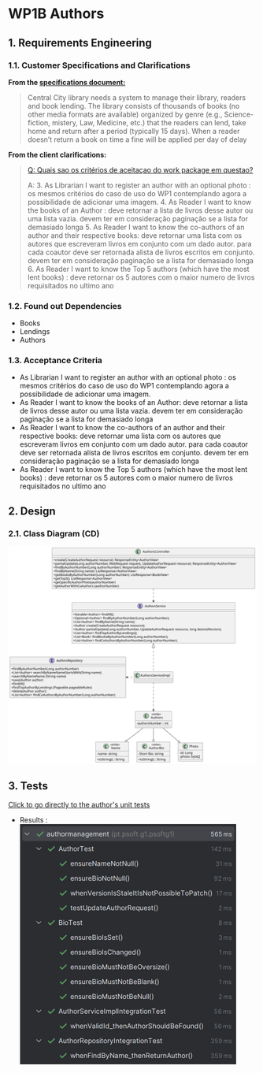 # WP1B Authors
## 1. Requirements Engineering
### 1.1. Customer Specifications and Clarifications

**From the [specifications document:](https://moodle.isep.ipp.pt/pluginfile.php/372607/mod_resource/content/0/PSOFT_LETI_assignment_2023-2024.pdf)**
>Central City library needs a system to manage their library, readers and book lending. The library consists
of thousands of books (no other media formats are available) organized by genre (e.g., Science-fiction,
mistery, Law, Medicine, etc.) that the readers can lend, take home and return after a period (typically 15
days). When a reader doesn’t return a book on time a fine will be applied per day of delay

**From the client clarifications:**

>[Q: Quais sao os critérios de aceitaçao do work package em questao?](https://moodle.isep.ipp.pt/mod/forum/discuss.php?d=29987)
>
>A: 
>3. As Librarian I want to register an author with an optional photo : os mesmos critérios do caso de uso do WP1 contemplando agora a possibilidade de adicionar uma imagem. 
>4. As Reader I want to know the books of an Author :
deve retornar a lista de livros desse autor ou uma lista vazia. devem ter em consideração paginação se a lista for demasiado longa
>5. As Reader I want to know the co-authors of an author and their respective books:
>deve retornar uma lista com os autores que escreveram livros em conjunto com um dado autor. para cada coautor deve ser retornada alista de livros escritos em conjunto. devem ter em consideração paginação se a lista for demasiado longa
>6. As Reader I want to know the Top 5 authors (which have the most lent books) :
>deve retornar os 5 autores com o maior numero de livros requisitados no ultimo ano



### 1.2. Found out Dependencies
- Books
- Lendings
- Authors

### 1.3. Acceptance Criteria
- As Librarian I want to register an author with an optional photo : os mesmos critérios do caso de uso do WP1 contemplando agora a possibilidade de adicionar uma imagem. 
- As Reader I want to know the books of an Author:
deve retornar a lista de livros desse autor ou uma lista vazia. devem ter em consideração paginação se a lista for demasiado longa
- As Reader I want to know the co-authors of an author and their respective books:
deve retornar uma lista com os autores que escreveram livros em conjunto com um dado autor. para cada coautor deve ser retornada alista de livros escritos em conjunto. devem ter em consideração paginação se a lista for demasiado longa
- As Reader I want to know the Top 5 authors (which have the most lent books) :
deve retornar os 5 autores com o maior numero de livros requisitados no ultimo ano



## 2. Design
### 2.1. Class Diagram (CD)
![WP1B - Authors - ClassDiagram.svg](WP1B%20-%20Authors%20-%20ClassDiagram.svg)
## 3. Tests
[Click to go directly to the author's unit tests](..%2F..%2F..%2Fsrc%2Ftest%2Fjava%2Fpt%2Fpsoft%2Fg1%2Fpsoftg1%2Fauthormanagement)
- Results :
![img.png](img.png)
